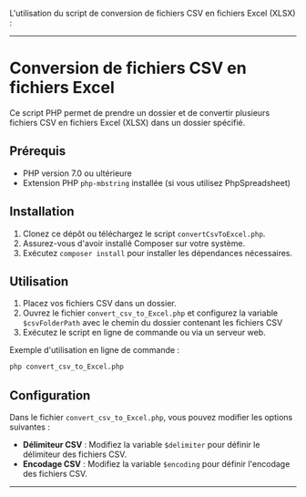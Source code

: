 L'utilisation du script de conversion de fichiers CSV en fichiers Excel (XLSX) :

---

# Conversion de fichiers CSV en fichiers Excel

Ce script PHP permet de prendre un dossier et de convertir plusieurs fichiers CSV en fichiers Excel (XLSX) dans un dossier spécifié.

## Prérequis

- PHP version 7.0 ou ultérieure
- Extension PHP `php-mbstring` installée (si vous utilisez PhpSpreadsheet)

## Installation

1. Clonez ce dépôt ou téléchargez le script `convertCsvToExcel.php`.
2. Assurez-vous d'avoir installé Composer sur votre système.
3. Exécutez `composer install` pour installer les dépendances nécessaires.

## Utilisation

1. Placez vos fichiers CSV dans un dossier.
2. Ouvrez le fichier `convert_csv_to_Excel.php` et configurez la variable `$csvFolderPath` avec le chemin du dossier contenant les fichiers CSV 
3. Exécutez le script en ligne de commande ou via un serveur web.

Exemple d'utilisation en ligne de commande :

```bash
php convert_csv_to_Excel.php
```

## Configuration

Dans le fichier `convert_csv_to_Excel.php`, vous pouvez modifier les options suivantes :

- **Délimiteur CSV** : Modifiez la variable `$delimiter` pour définir le délimiteur des fichiers CSV.
- **Encodage CSV** : Modifiez la variable `$encoding` pour définir l'encodage des fichiers CSV.

---